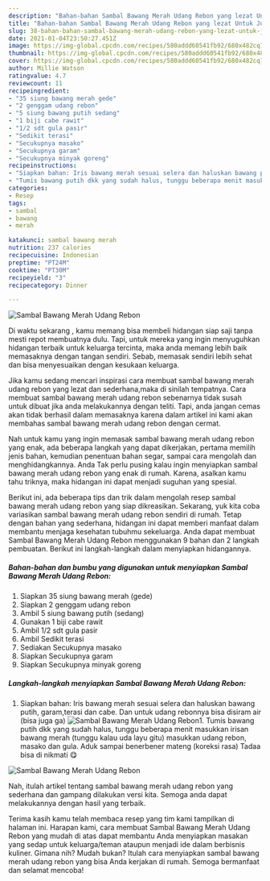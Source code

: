 ```yaml
---
description: "Bahan-bahan Sambal Bawang Merah Udang Rebon yang lezat Untuk Jualan"
title: "Bahan-bahan Sambal Bawang Merah Udang Rebon yang lezat Untuk Jualan"
slug: 38-bahan-bahan-sambal-bawang-merah-udang-rebon-yang-lezat-untuk-jualan
date: 2021-01-04T23:50:27.451Z
image: https://img-global.cpcdn.com/recipes/580addd60541fb92/680x482cq70/sambal-bawang-merah-udang-rebon-foto-resep-utama.jpg
thumbnail: https://img-global.cpcdn.com/recipes/580addd60541fb92/680x482cq70/sambal-bawang-merah-udang-rebon-foto-resep-utama.jpg
cover: https://img-global.cpcdn.com/recipes/580addd60541fb92/680x482cq70/sambal-bawang-merah-udang-rebon-foto-resep-utama.jpg
author: Millie Watson
ratingvalue: 4.7
reviewcount: 11
recipeingredient:
- "35 siung bawang merah gede"
- "2 genggam udang rebon"
- "5 siung bawang putih sedang"
- "1 biji cabe rawit"
- "1/2 sdt gula pasir"
- "Sedikit terasi"
- "Secukupnya masako"
- "Secukupnya garam"
- "Secukupnya minyak goreng"
recipeinstructions:
- "Siapkan bahan: Iris bawang merah sesuai selera dan haluskan bawang putih, garam,terasi dan cabe. Dan untuk udang rebonnya bisa disiram air (bisa juga ga)"
- "Tumis bawang putih dkk yang sudah halus, tunggu beberapa menit masukkan irisan bawang merah (tunggu kalau uda layu gitu) masukkan udang rebon, masako dan gula. Aduk sampai benerbener mateng (koreksi rasa) Tadaa bisa di nikmati 😋"
categories:
- Resep
tags:
- sambal
- bawang
- merah

katakunci: sambal bawang merah 
nutrition: 237 calories
recipecuisine: Indonesian
preptime: "PT24M"
cooktime: "PT30M"
recipeyield: "3"
recipecategory: Dinner

---
```



![Sambal Bawang Merah Udang Rebon](https://img-global.cpcdn.com/recipes/580addd60541fb92/680x482cq70/sambal-bawang-merah-udang-rebon-foto-resep-utama.jpg)

Di waktu  sekarang , kamu memang bisa membeli hidangan siap saji tanpa mesti repot membuatnya dulu. Tapi, untuk mereka yang ingin menyuguhkan hidangan terbaik untuk keluarga tercinta, maka anda memang lebih baik memasaknya dengan tangan sendiri. Sebab, memasak sendiri lebih sehat dan bisa menyesuaikan dengan kesukaan keluarga.

Jika kamu sedang mencari inspirasi cara membuat sambal bawang merah udang rebon yang lezat dan sederhana,maka di sinilah tempatnya. Cara membuat sambal bawang merah udang rebon  sebenarnya tidak susah untuk dibuat jika anda melakukannya dengan teliti. Tapi, anda jangan cemas akan tidak berhasil dalam memasaknya 
karena dalam artikel ini kami akan membahas sambal bawang merah udang rebon dengan cermat.  



Nah untuk kamu yang ingin memasak sambal bawang merah udang rebon yang enak, ada beberapa langkah yang dapat dikerjakan, pertama memilih jenis bahan, kemudian penentuan bahan segar, sampai cara mengolah dan menghidangkannya. Anda Tak perlu pusing kalau ingin menyiapkan sambal bawang merah udang rebon yang enak di rumah. Karena, asalkan kamu  tahu triknya, maka hidangan ini dapat menjadi suguhan yang spesial.

Berikut ini, ada beberapa tips dan trik dalam mengolah resep sambal bawang merah udang rebon yang siap dikreasikan. Sekarang, yuk kita coba variasikan sambal bawang merah udang rebon sendiri di rumah. Tetap dengan bahan yang sederhana, hidangan ini dapat memberi manfaat dalam membantu menjaga kesehatan tubuhmu sekeluarga. Anda dapat membuat Sambal Bawang Merah Udang Rebon menggunakan 9 bahan dan 2 langkah pembuatan. Berikut ini langkah-langkah dalam menyiapkan hidangannya.

<!--inarticleads1-->

##### Bahan-bahan dan bumbu yang digunakan untuk menyiapkan Sambal Bawang Merah Udang Rebon:

1. Siapkan 35 siung bawang merah (gede)
1. Siapkan 2 genggam udang rebon
1. Ambil 5 siung bawang putih (sedang)
1. Gunakan 1 biji cabe rawit
1. Ambil 1/2 sdt gula pasir
1. Ambil Sedikit terasi
1. Sediakan Secukupnya masako
1. Siapkan Secukupnya garam
1. Siapkan Secukupnya minyak goreng




<!--inarticleads2-->

##### Langkah-langkah menyiapkan Sambal Bawang Merah Udang Rebon:

1. Siapkan bahan: Iris bawang merah sesuai selera dan haluskan bawang putih, garam,terasi dan cabe. Dan untuk udang rebonnya bisa disiram air (bisa juga ga)
<img src="https://img-global.cpcdn.com/steps/48aa1c8a9291cb9f/160x128cq70/sambal-bawang-merah-udang-rebon-langkah-memasak-1-foto.jpg" alt="Sambal Bawang Merah Udang Rebon">1. Tumis bawang putih dkk yang sudah halus, tunggu beberapa menit masukkan irisan bawang merah (tunggu kalau uda layu gitu) masukkan udang rebon, masako dan gula. Aduk sampai benerbener mateng (koreksi rasa) Tadaa bisa di nikmati 😋
<img src="//assets-global.cpcdn.com/assets/icons/button_play-2c75c40dde080a61004c1f40b05d8f140eaff45d7e9e6481dc71c63d2e7c4909.png" alt="Sambal Bawang Merah Udang Rebon">



Nah, itulah artikel tentang  sambal bawang merah udang rebon  yang sederhana dan gampang dilakukan versi kita. Semoga anda dapat melakukannya dengan hasil yang terbaik. 

Terima kasih kamu telah membaca resep yang tim kami tampilkan di halaman ini. Harapan kami, cara membuat  Sambal Bawang Merah Udang Rebon yang mudah di atas dapat membantu Anda menyiapkan masakan yang sedap untuk keluarga/teman ataupun menjadi ide dalam berbisnis kuliner. Gimana nih? Mudah bukan? Itulah cara menyiapkan sambal bawang merah udang rebon yang bisa Anda kerjakan di rumah. Semoga bermanfaat dan selamat mencoba!

